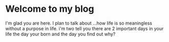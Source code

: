 # Welcome to my blog

I'm glad you are here. I plan to talk about ...how life is so meaningless without a purpose in life. i'm two tell you there are 2 important days in your life the day your born and the day you find out why?
